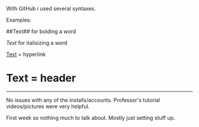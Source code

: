 With GitHub i used several syntaxes.

Examples:

##Text## for bolding a word

_Text_ for italisizing a word

[Text](url) = hyperlink

# Text = header


_________

No issues with any of the installs/accounts.  Professor's tutorial videos/pictures were very helpful.

First week so nothing much to talk about.  Mostly just setting stuff up.

